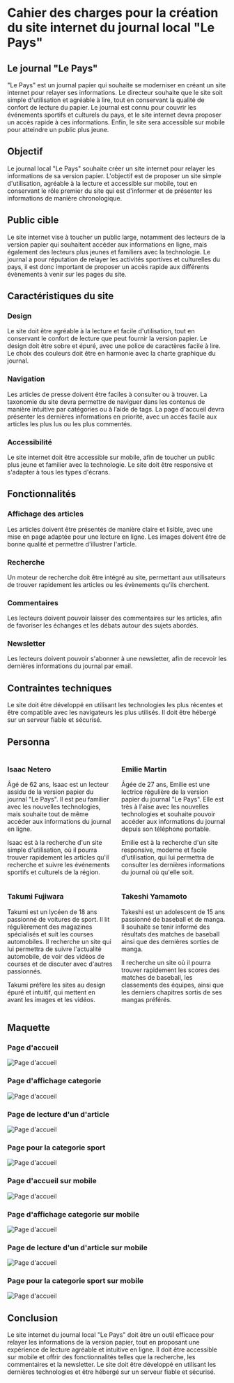 # Cahier des charges pour la création du site internet du journal local "Le Pays"

## Le journal "Le Pays"
"Le Pays" est un journal papier qui souhaite se moderniser en créant un site internet pour relayer ses informations. Le directeur souhaite que le site soit simple d'utilisation et agréable à lire, tout en conservant la qualité de confort de lecture du papier. Le journal est connu pour couvrir les événements sportifs et culturels du pays, et le site internet devra proposer un accès rapide à ces informations. Enfin, le site sera accessible sur mobile pour atteindre un public plus jeune.

## Objectif

Le journal local "Le Pays" souhaite créer un site internet pour relayer les informations de sa version papier. L'objectif est de proposer un site simple d'utilisation, agréable à la lecture et accessible sur mobile, tout en conservant le rôle premier du site qui est d'informer et de présenter les informations de manière chronologique.

## Public cible

Le site internet vise à toucher un public large, notamment des lecteurs de la version papier qui souhaitent accéder aux informations en ligne, mais également des lecteurs plus jeunes et familiers avec la technologie. Le journal a pour réputation de relayer les activités sportives et culturelles du pays, il est donc important de proposer un accès rapide aux différents évènements à venir sur les pages du site.

## Caractéristiques du site

### Design

Le site doit être agréable à la lecture et facile d'utilisation, tout en conservant le confort de lecture que peut fournir la version papier. Le design doit être sobre et épuré, avec une police de caractères facile à lire. Le choix des couleurs doit être en harmonie avec la charte graphique du journal.

### Navigation

Les articles de presse doivent être faciles à consulter ou à trouver. La taxonomie du site devra permettre de naviguer dans les contenus de manière intuitive par catégories ou à l’aide de tags. La page d'accueil devra présenter les dernières informations en priorité, avec un accès facile aux articles les plus lus ou les plus commentés.

### Accessibilité

Le site internet doit être accessible sur mobile, afin de toucher un public plus jeune et familier avec la technologie. Le site doit être responsive et s'adapter à tous les types d'écrans.

## Fonctionnalités

### Affichage des articles

Les articles doivent être présentés de manière claire et lisible, avec une mise en page adaptée pour une lecture en ligne. Les images doivent être de bonne qualité et permettre d'illustrer l'article.

### Recherche

Un moteur de recherche doit être intégré au site, permettant aux utilisateurs de trouver rapidement les articles ou les évènements qu'ils cherchent.

### Commentaires

Les lecteurs doivent pouvoir laisser des commentaires sur les articles, afin de favoriser les échanges et les débats autour des sujets abordés.

### Newsletter

Les lecteurs doivent pouvoir s'abonner à une newsletter, afin de recevoir les dernières informations du journal par email.

## Contraintes techniques

Le site doit être développé en utilisant les technologies les plus récentes et être compatible avec les navigateurs les plus utilisés. Il doit être hébergé sur un serveur fiable et sécurisé.

## Personna

<div style="display: flex; flex-wrap: wrap; justify-content: space-between;">
    <div style="flex-basis: 48%; padding-right: 1%;">
        <h3>Isaac Netero</h3>
        <p>Âgé de 62 ans, Isaac est un lecteur assidu de la version papier du journal "Le Pays". Il est peu familier avec les nouvelles technologies, mais souhaite tout de même accéder aux informations du journal en ligne.</p>
        <p>Isaac est à la recherche d'un site simple d'utilisation, où il pourra trouver rapidement les articles qu'il recherche et suivre les événements sportifs et culturels de la région.</p>
    </div>
    <div style="flex-basis: 48%; padding-left: 1%;">
        <h3>Emilie Martin</h3>
        <p>Âgée de 27 ans, Emilie est une lectrice régulière de la version papier du journal "Le Pays". Elle est très à l'aise avec les nouvelles technologies et souhaite pouvoir accéder aux informations du journal depuis son téléphone portable.</p>
        <p>Emilie est à la recherche d'un site responsive, moderne et facile d'utilisation, qui lui permettra de consulter les dernières informations du journal où qu'elle soit.</p>
    </div>
</div>
<div style="display: flex; flex-wrap: wrap; justify-content: space-between;">
    <div style="flex-basis: 48%; padding-right: 1%;">
        <h3>Takumi Fujiwara</h3>
        <p>Takumi est un lycéen de 18 ans passionné de voitures de sport. Il lit régulièrement des magazines spécialisés et suit les courses automobiles. Il recherche un site qui lui permettra de suivre l'actualité automobile, de voir des vidéos de courses et de discuter avec d'autres passionnés.</p>
        <p>Takumi préfère les sites au design épuré et intuitif, qui mettent en avant les images et les vidéos.</p>
    </div>
    <div style="flex-basis: 48%; padding-left: 1%;">
        <h3>Takeshi Yamamoto</h3>
        <p>Takeshi est un adolescent de 15 ans passionné de baseball et de manga. Il souhaite se tenir informé des résultats des matches de baseball ainsi que des dernières sorties de manga.</p>
        <p>Il recherche un site où il pourra trouver rapidement les scores des matches de baseball, les classements des équipes, ainsi que les derniers chapitres sortis de ses mangas préférés.</p>
    </div>
</div>


## Maquette
### Page d'accueil
![Page d'accueil](./asstets/pageaccueil.png)

### Page d'affichage categorie
![Page d'accueil](./asstets/pagecatergory.png)

### Page de lecture d'un d'article
![Page d'accueil](./asstets/pagearticle.png)

### Page pour la categorie sport
![Page d'accueil](./asstets/pagesport.png)

### Page d'accueil sur mobile
![Page d'accueil](./asstets/mobilaccueil.png)

### Page d'affichage categorie sur mobile
![Page d'accueil](./asstets/Mobilcategory.png)

### Page de lecture d'un d'article sur mobile
![Page d'accueil](./asstets/mobilarticle.png)

### Page pour la categorie sport sur mobile
![Page d'accueil](./asstets/mobilsport.png)


## Conclusion

Le site internet du journal local "Le Pays" doit être un outil efficace pour relayer les informations de la version papier, tout en proposant une expérience de lecture agréable et intuitive en ligne. Il doit être accessible sur mobile et offrir des fonctionnalités telles que la recherche, les commentaires et la newsletter. Le site doit être développé en utilisant les dernières technologies et être hébergé sur un serveur fiable et sécurisé.

